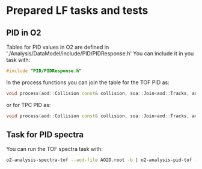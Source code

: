 # Prepared LF tasks and tests

## PID in O2
Tables for PID values in O2 are defined in './Analysis/DataModel/include/PID/PIDResponse.h'
You can include it in you task with:
``` c++
#include "PID/PIDResponse.h"
```
In the process functions you can join the table for the TOF PID as:
``` c++
void process(aod::Collision const& collision, soa::Join<aod::Tracks, aod::TracksExtra, aod::pidRespTOF> const& tracks)
```
or for TPC PID as:
``` c++
void process(aod::Collision const& collision, soa::Join<aod::Tracks, aod::TracksExtra, aod::pidRespTPC> const& tracks)
```

## Task for PID spectra
You can run the TOF spectra task with:
``` bash
o2-analysis-spectra-tof --aod-file AO2D.root -b | o2-analysis-pid-tof -b
```
